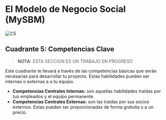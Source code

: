 # El Modelo de Negocio Social (MySBM)
![C5](http://mysbm.org/wp-content/themes/MySBM/medias/presentation_quadrant_competences-cles.jpg)
## Cuadrante 5: Competencias Clave
> **NOTA:**
> ESTA SECCION ES UN TRABAJO EN PROGRESO

Este cuadrante te llevará a través de las competencias básicas que serán necesarias para desarrollar tu proyecto. Estas habilidades pueden ser internas o externas a a tu equipo.

* **Competencias Centrales Internas:**  son aquellas habilidades traídas por tus empleados y el equipo permanente.
* **Competencias Centrales Externas:** son las traídas por sus socios externos. Estas pueden ser proporcionadas de forma gratuita o a un precio.

